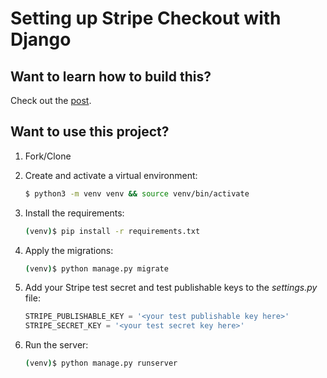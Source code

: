 # Setting up Stripe Checkout with Django

## Want to learn how to build this?

Check out the [post](https://testdriven.io/blog/django-stripe-tutorial/).

## Want to use this project?

1. Fork/Clone

1. Create and activate a virtual environment:

    ```sh
    $ python3 -m venv venv && source venv/bin/activate
    ```

1. Install the requirements:

    ```sh
    (venv)$ pip install -r requirements.txt
    ```

1. Apply the migrations:

    ```sh
    (venv)$ python manage.py migrate
    ```

1. Add your Stripe test secret and test publishable keys to the *settings.py* file:

    ```python
    STRIPE_PUBLISHABLE_KEY = '<your test publishable key here>'
    STRIPE_SECRET_KEY = '<your test secret key here>'
    ```

1. Run the server:

    ```sh
    (venv)$ python manage.py runserver
    ```
